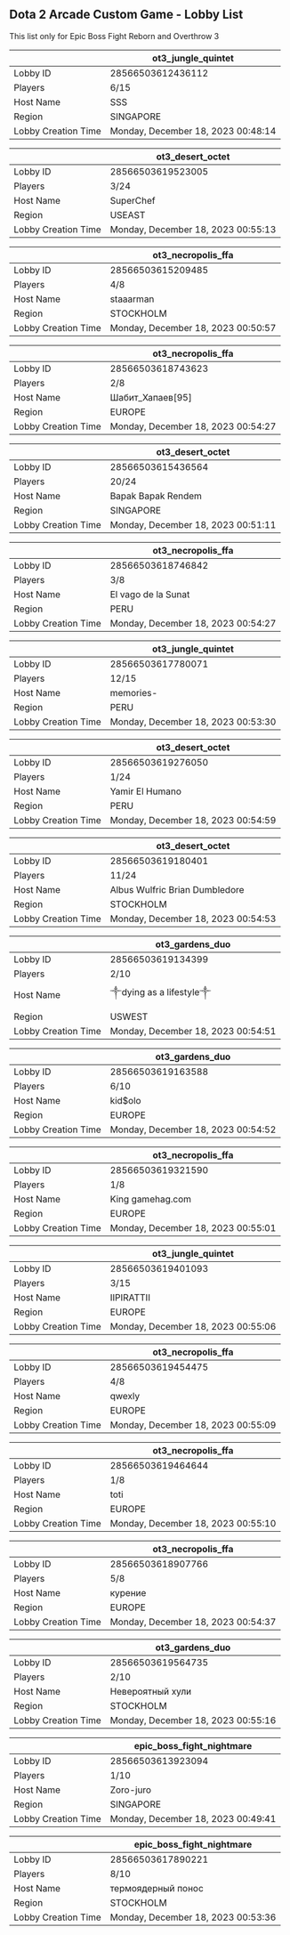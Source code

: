 ## Dota 2 Arcade Custom Game - Lobby List

This list only for Epic Boss Fight Reborn and Overthrow 3

|  | ot3_jungle_quintet |
| ------ | ------ |
| Lobby ID | 28566503612436112 |
| Players | 6/15 |
| Host Name | SSS |
| Region | SINGAPORE |
| Lobby Creation Time | Monday, December 18, 2023 00:48:14 |


|  | ot3_desert_octet |
| ------ | ------ |
| Lobby ID | 28566503619523005 |
| Players | 3/24 |
| Host Name | SuperChef |
| Region | USEAST |
| Lobby Creation Time | Monday, December 18, 2023 00:55:13 |


|  | ot3_necropolis_ffa |
| ------ | ------ |
| Lobby ID | 28566503615209485 |
| Players | 4/8 |
| Host Name | staaarman |
| Region | STOCKHOLM |
| Lobby Creation Time | Monday, December 18, 2023 00:50:57 |


|  | ot3_necropolis_ffa |
| ------ | ------ |
| Lobby ID | 28566503618743623 |
| Players | 2/8 |
| Host Name | Шабит_Хапаев[95] |
| Region | EUROPE |
| Lobby Creation Time | Monday, December 18, 2023 00:54:27 |


|  | ot3_desert_octet |
| ------ | ------ |
| Lobby ID | 28566503615436564 |
| Players | 20/24 |
| Host Name | Bapak Bapak Rendem |
| Region | SINGAPORE |
| Lobby Creation Time | Monday, December 18, 2023 00:51:11 |


|  | ot3_necropolis_ffa |
| ------ | ------ |
| Lobby ID | 28566503618746842 |
| Players | 3/8 |
| Host Name | El vago de la Sunat |
| Region | PERU |
| Lobby Creation Time | Monday, December 18, 2023 00:54:27 |


|  | ot3_jungle_quintet |
| ------ | ------ |
| Lobby ID | 28566503617780071 |
| Players | 12/15 |
| Host Name | memories- |
| Region | PERU |
| Lobby Creation Time | Monday, December 18, 2023 00:53:30 |


|  | ot3_desert_octet |
| ------ | ------ |
| Lobby ID | 28566503619276050 |
| Players | 1/24 |
| Host Name | Yamir El Humano |
| Region | PERU |
| Lobby Creation Time | Monday, December 18, 2023 00:54:59 |


|  | ot3_desert_octet |
| ------ | ------ |
| Lobby ID | 28566503619180401 |
| Players | 11/24 |
| Host Name | Albus Wulfric Brian Dumbledore |
| Region | STOCKHOLM |
| Lobby Creation Time | Monday, December 18, 2023 00:54:53 |


|  | ot3_gardens_duo |
| ------ | ------ |
| Lobby ID | 28566503619134399 |
| Players | 2/10 |
| Host Name | ༒dying as a lifestyle༒ |
| Region | USWEST |
| Lobby Creation Time | Monday, December 18, 2023 00:54:51 |


|  | ot3_gardens_duo |
| ------ | ------ |
| Lobby ID | 28566503619163588 |
| Players | 6/10 |
| Host Name | kid$olo |
| Region | EUROPE |
| Lobby Creation Time | Monday, December 18, 2023 00:54:52 |


|  | ot3_necropolis_ffa |
| ------ | ------ |
| Lobby ID | 28566503619321590 |
| Players | 1/8 |
| Host Name | King gamehag.com |
| Region | EUROPE |
| Lobby Creation Time | Monday, December 18, 2023 00:55:01 |


|  | ot3_jungle_quintet |
| ------ | ------ |
| Lobby ID | 28566503619401093 |
| Players | 3/15 |
| Host Name | IIPIRATTII |
| Region | EUROPE |
| Lobby Creation Time | Monday, December 18, 2023 00:55:06 |


|  | ot3_necropolis_ffa |
| ------ | ------ |
| Lobby ID | 28566503619454475 |
| Players | 4/8 |
| Host Name | qwexly |
| Region | EUROPE |
| Lobby Creation Time | Monday, December 18, 2023 00:55:09 |


|  | ot3_necropolis_ffa |
| ------ | ------ |
| Lobby ID | 28566503619464644 |
| Players | 1/8 |
| Host Name | toti |
| Region | EUROPE |
| Lobby Creation Time | Monday, December 18, 2023 00:55:10 |


|  | ot3_necropolis_ffa |
| ------ | ------ |
| Lobby ID | 28566503618907766 |
| Players | 5/8 |
| Host Name | курение |
| Region | EUROPE |
| Lobby Creation Time | Monday, December 18, 2023 00:54:37 |


|  | ot3_gardens_duo |
| ------ | ------ |
| Lobby ID | 28566503619564735 |
| Players | 2/10 |
| Host Name | Невероятный хули |
| Region | STOCKHOLM |
| Lobby Creation Time | Monday, December 18, 2023 00:55:16 |


|  | epic_boss_fight_nightmare |
| ------ | ------ |
| Lobby ID | 28566503613923094 |
| Players | 1/10 |
| Host Name | Zoro-juro |
| Region | SINGAPORE |
| Lobby Creation Time | Monday, December 18, 2023 00:49:41 |


|  | epic_boss_fight_nightmare |
| ------ | ------ |
| Lobby ID | 28566503617890221 |
| Players | 8/10 |
| Host Name | термоядерный понос |
| Region | STOCKHOLM |
| Lobby Creation Time | Monday, December 18, 2023 00:53:36 |


